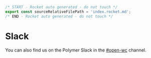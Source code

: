 ```js server
/* START - Rocket auto generated - do not touch */
export const sourceRelativeFilePath = 'index.rocket.md';
/* END - Rocket auto generated - do not touch */
```

# Slack

You can also find us on the Polymer Slack in the [#open-wc](https://polymer.slack.com/archives/CE6D9DN05) channel.
